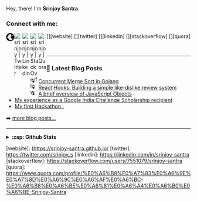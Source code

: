 Hey, there! I'm **Srinjoy Santra**.

### Connect with me:

[<img align="left" alt="https://srinjoy-santra.github.io" width="22px" src="https://raw.githubusercontent.com/iconic/open-iconic/master/svg/globe.svg" />][website]
[<img align="left" alt="srinjoy | Twitter" width="22px" src="https://cdn.jsdelivr.net/npm/simple-icons@v3/icons/twitter.svg" />][twitter]
[<img align="left" alt="srinjoy | LinkedIn" width="22px" src="https://cdn.jsdelivr.net/npm/simple-icons@v3/icons/linkedin.svg" />][linkedin]
[<img align="left" alt="srinjoy | Stack Overflow" width="22px" src="https://cdn.jsdelivr.net/npm/simple-icons@v3/icons/stackoverflow.svg" />][stackoverflow]
[<img align="left" alt="srinjoy | Quora" width="22px" src="https://cdn.jsdelivr.net/npm/simple-icons@v3/icons/quora.svg" />][quora]

<br/>

---
### 📕 Latest Blog Posts

<!-- BLOG-POST-LIST:START -->
- [Concurrent Merge Sort in Golang](https://medium.com/@srinjoysantra/concurrent-merge-sort-in-golang-f09ffbfb9fae?source=rss-6192d85e137e------2)
- [React Hooks: Building a simple like-dislike review system](https://medium.com/@srinjoysantra/react-hooks-building-a-simple-like-dislike-review-system-230b98fe0548?source=rss-6192d85e137e------2)
- [A brief overview of JavaScript Objects](https://medium.com/@srinjoysantra/a-brief-overview-of-javascript-objects-cdae660b561f?source=rss-6192d85e137e------2)
- [My experience as a Google India Challenge Scholarship recipient](https://medium.com/@srinjoysantra/my-experience-as-a-google-india-challenge-scholarship-recipient-58ebddcbd4d1?source=rss-6192d85e137e------2)
- [My first Hackathon :](https://medium.com/@srinjoysantra/my-first-hackathon-ff581c079b05?source=rss-6192d85e137e------2)
<!-- BLOG-POST-LIST:END -->

➡️ [more blog posts...](https://medium.com/@srinjoysantra)

---

<details>
  <summary><strong>:zap: Github Stats</strong></summary>

  <img align="left" alt="Srinjoy's Github Stats" src="https://github-readme-stats.vercel.app/api?username=Srinjoy-Santra&show_icons=true&hide_border=true&count_private=true" />

  <img align="left" alt="Languages used by Srinjoy" src="https://github-readme-stats.vercel.app/api/top-langs/?username=Srinjoy-Santra" />
</details>

[website]: (https://srinjoy-santra.github.io/
[twitter]: https://twitter.com/srinjoy_s
[linkedin]: https://linkedin.com/in/srinjoy-santra
[stackoverflow]: https://stackoverflow.com/users/7551079/srinjoy-santra
[quora]: https://www.quora.com/profile/%E0%A6%B8%E0%A7%83%E0%A6%9E%E0%A7%8D%E0%A6%9C%E0%A6%AF%E0%A6%BC-%E0%A6%B8%E0%A6%BE%E0%A6%81%E0%A6%A4%E0%A6%B0%E0%A6%BE-Srinjoy-Santra
